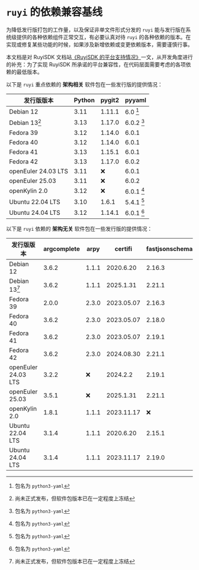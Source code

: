 # `ruyi` 的依赖兼容基线

为降低发行版打包的工作量，以及保证非单文件形式分发的 `ruyi` 能与发行版在系统级提供的各种依赖组件正常交互，有必要认真对待
`ruyi` 的各种依赖的版本。在实现或修复某些功能的时候，如果涉及新增依赖或变更依赖版本，需要谨慎行事。

本文档是对 RuyiSDK 文档站[《RuyiSDK 的平台支持情况》](https://ruyisdk.org/docs/Other/platform-support/)一文，从开发角度进行的补充：为了实现 RuyiSDK 所承诺的平台兼容性，在代码层面需要考虑的各项依赖的最低版本。

以下是 `ruyi` 重点依赖的 **架构相关** 软件包在一些发行版的提供情况：

| 发行版版本          | Python | pygit2 | pyyaml                 |
|---------------------|--------|--------|------------------------|
| Debian 12           | 3.11   | 1.11.1 | 6.0   [^debian-pyyaml] |
| Debian 13[^deb13]   | 3.13   | 1.17.0 | 6.0.2 [^debian-pyyaml] |
| Fedora 39           | 3.12   | 1.14.0 | 6.0.1                  |
| Fedora 40           | 3.12   | 1.14.0 | 6.0.1                  |
| Fedora 41           | 3.13   | 1.15.1 | 6.0.1                  |
| Fedora 42           | 3.13   | 1.17.0 | 6.0.2                  |
| openEuler 24.03 LTS | 3.11   | :x:    | 6.0.1                  |
| openEuler 25.03     | 3.11   | :x:    | 6.0.2                  |
| openKylin 2.0       | 3.12   | :x:    | 6.0.1 [^debian-pyyaml] |
| Ubuntu 22.04 LTS    | 3.10   | 1.6.1  | 5.4.1 [^debian-pyyaml] |
| Ubuntu 24.04 LTS    | 3.12   | 1.14.1 | 6.0.1 [^debian-pyyaml] |

[^deb13]: 尚未正式发布，但软件包版本已在一定程度上冻结
[^debian-pyyaml]: 包名为 `python3-yaml`

以下是 `ruyi` 依赖的 **架构无关** 软件包在一些发行版的提供情况：

| 发行版版本          | argcomplete | arpy  | certifi    | fastjsonschema | jinja2 | packaging | requests | rich   | semver | tomlkit | typing\_extensions |
| ------------------- | ----------- | ----- | ---------- | -------------- | ------ | --------- | -------- | ------ | ------ | ------- | ------------------ |
| Debian 12           | 3.6.2       | 1.1.1 | 2020.6.20  | 2.16.3         | 3.0.3  | 21.3      | 2.25.1   | 11.2.0 | 2.10.2 | 0.9.2   | 3.10.0.2           |
| Debian 13[^deb13]   | 3.6.2       | 1.1.1 | 2025.1.31  | 2.21.1         | 3.1.6  | 25.0      | 2.32.3   | 13.9.4 | 3.0.2  | 0.13.2  | 4.13.2             |
| Fedora 39           | 2.0.0       | 2.3.0 | 2023.05.07 | 2.16.3         | 3.1.4  | 23.1      | 2.28.2   | 13.5.2 | 3.0.2  | 0.11.4  | 4.12.2             |
| Fedora 40           | 3.6.2       | 2.3.0 | 2023.05.07 | 2.18.0         | 3.1.4  | 23.2      | 2.31.0   | 13.7.0 | 3.0.2  | 0.12.3  | 4.12.2             |
| Fedora 41           | 3.6.2       | 2.3.0 | 2023.05.07 | 2.19.1         | 3.1.4  | 24.1      | 2.32.3   | 13.7.1 | 3.0.2  | 0.12.4  | 4.12.2             |
| Fedora 42           | 3.6.2       | 2.3.0 | 2024.08.30 | 2.21.1         | 3.1.6  | 24.2      | 2.32.3   | 13.9.4 | 3.0.2  | 0.13.2  | 4.12.2             |
| openEuler 24.03 LTS | 3.2.2       | :x:   | 2024.2.2   | 2.19.1         | 3.1.3  | 23.2      | 2.31.0   | 13.7.1 | 3.0.2  | 0.12.3  | 4.10.0             |
| openEuler 25.03     | 3.5.1       | :x:   | 2025.1.31  | 2.21.1         | 3.1.3  | 24.1      | 2.31.0   | 13.8.0 | 3.0.2  | 0.13.2  | 4.12.2             |
| openKylin 2.0       | 1.8.1       | 1.1.1 | 2023.11.17 | :x:            | 3.1.2  | 24.0      | 2.31.0   | :x:    | 2.0.1  | :x:     | 4.10.0             |
| Ubuntu 22.04 LTS    | 3.1.4       | 1.1.1 | 2020.6.20  | 2.15.1         | 3.0.3  | 21.3      | 2.25.1   | 11.2.0 | 2.10.2 | 0.9.2   | 3.10.0.2           |
| Ubuntu 24.04 LTS    | 3.1.4       | 1.1.1 | 2023.11.17 | 2.19.0         | 3.1.2  | 24.0      | 2.31.0   | 13.7.1 | 2.10.2 | 0.12.4  | 4.10.0             |
